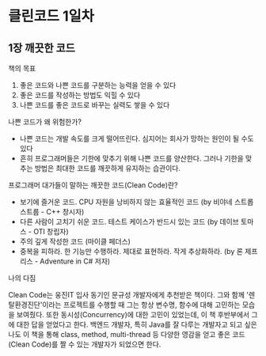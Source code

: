# 클린코드 1일차

## 1장 깨끗한 코드

책의 목표

1. 좋은 코드와 나쁜 코드를 구분하는 능력을 얻을 수 있다
2. 좋은 코드를 작성하는 방법도 익힐 수 있다
3. 나쁜 코드를 좋은 코드로 바꾸는 실력도 쌓을 수 있다

나쁜 코드가 왜 위험한가?

- 나쁜 코드는 개발 속도를 크게 떨어뜨린다. 심지어는 회사가 망하는 원인이 될 수도 있다
- 흔히 프로그래머들은 기한에 맞추기 위해 나쁜 코드를 양산한다. 그러나 기한을 맞추는 방법은 최대한 코드를 깨끗하게 유지하는 습관이다.

프로그래머 대가들이 말하는 깨끗한 코드(Clean Code)란?

- 보기에 즐거운 코드. CPU 자원을 낭비하지 않는 효율적인 코드 (by 비야네 스트롭스트룹 - C++ 창시자)
- 다른 사람이 고치기 쉬운 코드. 테스트 케이스가 반드시 있는 코드 (by 데이브 토마스 - OTI 창립자)
- 주의 깊게 작성한 코드 (마이클 페더스)
- 중복을 피하라. 한 기능만 수행하라. 제대로 표현하라. 작게 추상화하라. (by 론 제프리스 - Adventure in C# 저자)

나의 다짐

Clean Code는 웅진IT 입사 동기인 문규성 개발자에게 추천받은 책이다. 그와 함께 '렌탈환경진단'이라는 프로젝트를 수행할 때 그는 항상 변수명, 함수에 대해 고민하는 모습을 보여줬다. 또한 동시성(Concurrency)에 대한 고민이 있었는데, 이 책 후반부에서 그에 대한 답을 얻었다고 한다. 백엔드 개발자, 특히 Java를 잘 다루는 개발자고 되고 싶은 나도 이 책을 통해 class, method, multi-thread 등 다양한 영감을 얻고 좋은 코드(Clean Code)를 짤 수 있는 개발자가 되었으면 한다.

